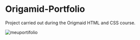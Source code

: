 # Origamid-Portfolio


Project carried out during the Origmaid HTML and CSS course.

![meuportifolio](https://user-images.githubusercontent.com/104650390/176817728-c8132d62-c39a-43d3-add9-fe2cf634a744.png)
